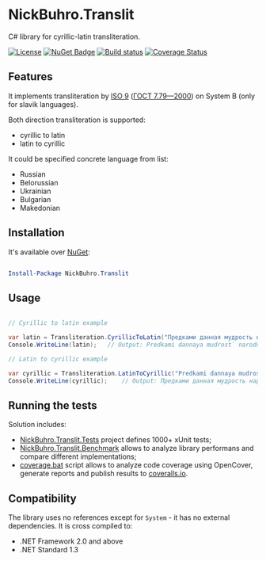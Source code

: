 # NickBuhro.Translit

C# library for cyrillic-latin transliteration.

[![License](https://img.shields.io/badge/license-MIT-red.svg)](https://raw.githubusercontent.com/nick-buhro/Translit/master/LICENSE)
[![NuGet Badge](https://buildstats.info/nuget/NickBuhro.Translit)](https://www.nuget.org/packages/NickBuhro.Translit/)
[![Build status](https://ci.appveyor.com/api/projects/status/5xxmbn82hu9762n7?svg=true)](https://ci.appveyor.com/project/nick-buhro/translit)
[![Coverage Status](https://coveralls.io/repos/github/nick-buhro/Translit/badge.svg?branch=master)](https://coveralls.io/github/nick-buhro/Translit?branch=master)

## Features

It implements transliteration by 
[ISO 9](https://en.wikipedia.org/wiki/ISO_9) 
([ГОСТ 7.79—2000](https://ru.wikipedia.org/wiki/ISO_9#.D0.93.D0.9E.D0.A1.D0.A2_7.79.E2.80.942000)) 
on System B (only for slavik languages).

Both direction transliteration is supported:
* cyrillic to latin
* latin to cyrillic

It could be specified concrete language from list:
* Russian
* Belorussian
* Ukrainian
* Bulgarian
* Makedonian

## Installation

It's available over [NuGet](https://www.nuget.org/packages/NickBuhro.Translit/):

``` PowerShell

Install-Package NickBuhro.Translit

```

## Usage

``` C#

// Cyrillic to latin example

var latin = Transliteration.CyrillicToLatin("Предками данная мудрость народная!", Language.Russian);
Console.WriteLine(latin);	// Output: Predkami dannaya mudrost` narodnaya!

// Latin to cyrillic example

var cyrillic = Transliteration.LatinToCyrillic("Predkami dannaya mudrost` narodnaya!", Language.Russian);
Console.WriteLine(cyrillic);	// Output: Предками данная мудрость народная!

```

## Running the tests

Solution includes:
- [NickBuhro.Translit.Tests](./NickBuhro.Translit.Tests) project defines 1000+ xUnit tests;
- [NickBuhro.Translit.Benchmark](./NickBuhro.Translit.Benchmark) allows to analyze library performans and compare different implementations;
- [coverage.bat](./coverage.bat) script allows to analyze code coverage using OpenCover, generate reports and publish results to [coveralls.io](https://coveralls.io/github/nick-buhro/Translit).

## Compatibility

The library uses no references except for `System` - it has no external dependencies.
It is cross compiled to:

* .NET Framework 2.0 and above
* .NET Standard 1.3
